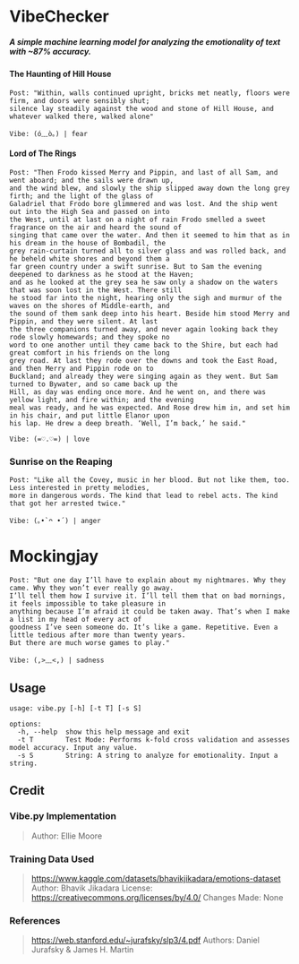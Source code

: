 # VibeChecker
##### *A simple machine learning model for analyzing the emotionality of text with ~87% accuracy.*

#### The Haunting of Hill House
```
Post: "Within, walls continued upright, bricks met neatly, floors were firm, and doors were sensibly shut;
silence lay steadily against the wood and stone of Hill House, and whatever walked there, walked alone"

Vibe: (ó﹏ò｡) | fear
```

#### Lord of The Rings
```
Post: "Then Frodo kissed Merry and Pippin, and last of all Sam, and went aboard; and the sails were drawn up,
and the wind blew, and slowly the ship slipped away down the long grey firth; and the light of the glass of
Galadriel that Frodo bore glimmered and was lost. And the ship went out into the High Sea and passed on into
the West, until at last on a night of rain Frodo smelled a sweet fragrance on the air and heard the sound of
singing that came over the water. And then it seemed to him that as in his dream in the house of Bombadil, the
grey rain-curtain turned all to silver glass and was rolled back, and he beheld white shores and beyond them a
far green country under a swift sunrise. But to Sam the evening deepened to darkness as he stood at the Haven;
and as he looked at the grey sea he saw only a shadow on the waters that was soon lost in the West. There still
he stood far into the night, hearing only the sigh and murmur of the waves on the shores of Middle-earth, and
the sound of them sank deep into his heart. Beside him stood Merry and Pippin, and they were silent. At last
the three companions turned away, and never again looking back they rode slowly homewards; and they spoke no
word to one another until they came back to the Shire, but each had great comfort in his friends on the long
grey road. At last they rode over the downs and took the East Road, and then Merry and Pippin rode on to
Buckland; and already they were singing again as they went. But Sam turned to Bywater, and so came back up the
Hill, as day was ending once more. And he went on, and there was yellow light, and fire within; and the evening
meal was ready, and he was expected. And Rose drew him in, and set him in his chair, and put little Elanor upon
his lap. He drew a deep breath. ‘Well, I’m back,’ he said."

Vibe: (=♡.♡=) | love
```

### Sunrise on the Reaping
```
Post: "Like all the Covey, music in her blood. But not like them, too. Less interested in pretty melodies,
more in dangerous words. The kind that lead to rebel acts. The kind that got her arrested twice."

Vibe: (｡•̀ ᴖ •́ ) | anger
```

# Mockingjay
```
Post: "But one day I’ll have to explain about my nightmares. Why they came. Why they won’t ever really go away.
I’ll tell them how I survive it. I’ll tell them that on bad mornings, it feels impossible to take pleasure in
anything because I’m afraid it could be taken away. That’s when I make a list in my head of every act of
goodness I’ve seen someone do. It’s like a game. Repetitive. Even a little tedious after more than twenty years.
But there are much worse games to play."

Vibe: (,>﹏<,) | sadness
```

## Usage
```
usage: vibe.py [-h] [-t T] [-s S]

options:
  -h, --help  show this help message and exit
  -t T        Test Mode: Performs k-fold cross validation and assesses model accuracy. Input any value.
  -s S        String: A string to analyze for emotionality. Input a string.
```

## Credit

### Vibe.py Implementation
>Author: Ellie Moore

### Training Data Used
>https://www.kaggle.com/datasets/bhavikjikadara/emotions-dataset
>Author: Bhavik Jikadara
>License: https://creativecommons.org/licenses/by/4.0/
>Changes Made: None

### References
>https://web.stanford.edu/~jurafsky/slp3/4.pdf
>Authors: Daniel Jurafsky & James H. Martin
